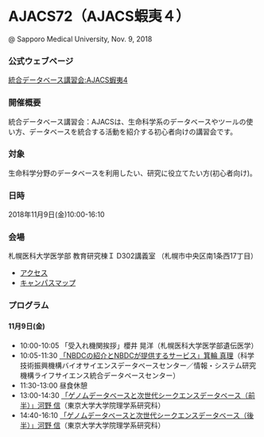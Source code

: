 # AJACS72（AJACS蝦夷４）
@ Sapporo Medical University, Nov. 9, 2018

### 公式ウェブページ
[統合データベース講習会:AJACS蝦夷4](https://events.biosciencedbc.jp/training/ajacs72)  

### 開催概要
統合データベース講習会：AJACSは、生命科学系のデータベースやツールの使い方、データベースを統合する活動を紹介する初心者向けの講習会です。  
 
### 対象
生命科学分野のデータベースを利用したい、研究に役立てたい方(初心者向け)。  

### 日時
2018年11月9日(金)10:00-16:10 

### 会場
札幌医科大学医学部 教育研究棟Ｉ D302講義室
（札幌市中央区南1条西17丁目）

- [アクセス](http://web.sapmed.ac.jp/jp/info/access.html)
- [キャンパスマップ](http://web.sapmed.ac.jp/jp/info/map.html)

### プログラム
#### 11月9日(金)
- 10:00-10:05 「受入れ機関挨拶」櫻井 晃洋（札幌医科大学医学部遺伝医学）
- 10:05-11:30 [「NBDCの紹介とNBDCが提供するサービス」箕輪 真理](01_minowa)（科学技術振興機構バイオサイエンスデータベースセンター／情報・システム研究機構ライフサイエンス統合データベースセンター）
- 11:30-13:00 昼食休憩
- 13:00-14:30 [「ゲノムデータベースと次世代シークエンスデータベース（前半）」河野 信](02_kawano)（東京大学大学院理学系研究科）
- 14:40-16:10 [「ゲノムデータベースと次世代シークエンスデータベース（後半）」河野 信](02_kawano)（東京大学大学院理学系研究科）
